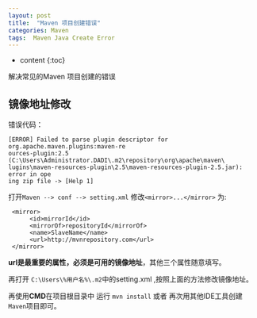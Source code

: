 ```yaml
---
layout: post
title:  "Maven 项目创建错误"
categories: Maven 
tags:  Maven Java Create Error 
---
```


* content
{:toc}

解决常见的Maven 项目创建的错误






## 镜像地址修改
错误代码：

```
[ERROR] Failed to parse plugin descriptor for org.apache.maven.plugins:maven-re 
ources-plugin:2.5 (C:\Users\Administrator.DADI\.m2\repository\org\apache\maven\ 
lugins\maven-resources-plugin\2.5\maven-resources-plugin-2.5.jar): error in ope 
ing zip file -> [Help 1]
```

打开`Maven --> conf --> setting.xml` 修改`<mirror>...</mirror>`
为:

```
 <mirror>
      <id>mirrorId</id>
      <mirrorOf>repositoryId</mirrorOf>
      <name>SlaveName</name>
      <url>http://mvnrepository.com</url>
 </mirror>

```

**url是最重要的属性，必须是可用的镜像地址**，其他三个属性随意填写。

再打开 `C:\Users\%用户名%\.m2`中的setting.xml ,按照上面的方法修改镜像地址。

再使用**CMD**在项目根目录中 运行 `mvn install` 或者 再次用其他IDE工具创建`Maven`项目即可。




